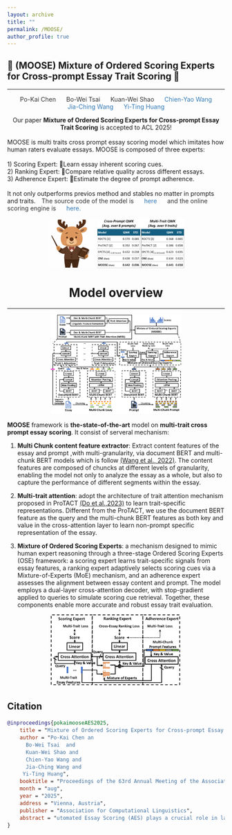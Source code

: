 ```yaml
---
layout: archive
title: ""
permalink: /MOOSE/
author_profile: true
---
```


## 🦌 (MOOSE) Mixture of Ordered Scoring Experts for Cross-prompt Essay Trait Scoring 🦌
---------------------------------------


<div align="center">

  
  <span style="margin: 10px;width: 120px; text-decoration:none;color:#333;">Po-Kai Chen</span>
  <span style="margin: 10px;width: 120px; text-decoration:none;color:#333;">Bo-Wei Tsai</span>
  <span style="margin: 10px;width: 120px; text-decoration:none;color:#333;">Kuan-Wei Shao</span>
  <a href="https://homepage.iis.sinica.edu.tw/pages/kinyiu/" style="margin: 10px; width: 120px;text-decoration:none; color:#337ab7;">Chien-Yao Wang</a>
  <a href="https://dlmsl.csie.ncu.edu.tw/faculty" style="margin: 10px;width: 120px; text-decoration:none; color:#337ab7;">Jia-Ching Wang</a>
  <a href="https://antslabtw.github.io/faculty/" style="margin: 10px;width: 120px; text-decoration:none; color:#337ab7;">Yi-Ting Huang</a>

</div>

<div align="center" >
Our paper <strong>Mixture of Ordered Scoring Experts for Cross-prompt Essay Trait Scoring</strong> is accepted to ACL 2025!<br><br>
</div>

<div align="left" >
MOOSE is multi traits cross prompt essay scoring model which imitates how human raters evaluate essays. MOOSE is composed of three experts:<br><br>
1) Scoring Expert: Learn essay inherent scoring cues.<br>
2) Ranking Expert: Compare relative quality across different essays.<br>
3) Adherence Expert: Estimate the degree of prompt adherence.<br><br>
It not only outperforms previos method and stables no matter in prompts and traits.
 <span style="margin: 10px;width: 120px; text-decoration:none;color:#333;">The source code of the model is </span>
  <a href="https://github.com/antslabtw/MOOSE-AES" style="margin: 10px; width: 120px;text-decoration:none; color:#337ab7;">here</a>
   <span style="margin: 10px;width: 120px; text-decoration:none;color:#333;">and the online scoring engine is </span>
  <a href="https://github.com/antslabtw/MOOSE-AES" style="margin: 10px; width: 120px;text-decoration:none; color:#337ab7;">here.</a><br><br>
</div>

<div align="center" >
<img src="/images/moose_illustration.png" align="center" width="22%" height="22%"/>





<img src="/images/moose_result.png" align="center"  width="40%" height="40%"/>

</div>
<div align="center" >

# Model overview 

---------------------------------------  

<img src="/images/aes.png"  width="60%" height="60%"/>

</div>

**MOOSE** framework is **the-state-of-the-art** model on **multi-trait cross prompt essay scoring**. It consist of serveral mechanism:

1. **Multi Chunk content feature extractor**: Extract content features of the essay and prompt ,with multi-granularity, via document BERT and multi-chunk BERT models which is follow [(Wang et al., 2022)](https://aclanthology.org/2022.naacl-main.249.pdf). The content features are composed of chuncks at different levels of granularity, enabling the model not only to analyze the essay as a whole, but also to capture the performance of different segments within the essay.

2. **Multi-trait attention**: adopt the architecture of trait attention mechanism proposed in ProTACT [(Do et al.,2023)](https://aclanthology.org/2023.findings-acl.98.pdf) to learn trait-specific representations. Different from the ProTACT, we use the document BERT feature as the query and the multi-chunk BERT features as both key and value in the cross-attention
layer to learn non-prompt specific representation of the essay. 

3. **Mixture of Ordered Scoring Experts**: a mechanism designed to mimic human expert reasoning through a three-stage Ordered Scoring Experts (OSE) framework: a scoring expert learns trait-specific signals from essay features, a ranking expert adaptively selects scoring cues via a Mixture-of-Experts (MoE) mechanism, and an adherence expert assesses the alignment between essay content and prompt. The model employs a dual-layer cross-attention decoder, with stop-gradient applied to queries to simulate scoring cue retrieval. Together, these components enable more accurate and robust essay trait evaluation.
<div align="center">
  <img src="/images/moose.png"  width="60%" height="60%"/>
</div>


<!--booktitle = "Proceedings of the 62nd Annual Meeting of the Association for Computational Linguistics (Volume 1: Long Papers)",
url = "https://aclanthology.org/2024.acl-long.1/",
oi = "10.18653/v1/2024.acl-long.1",
pages = "1--17",-->

## Citation
```bibtex
@inproceedings{pokaimooseAES2025,
    title = "Mixture of Ordered Scoring Experts for Cross-prompt Essay Trait Scoring",
    author = "Po-Kai Chen an
      Bo-Wei Tsai  and
      Kuan-Wei Shao and
      Chien-Yao Wang and
      Jia-Ching Wang and
     Yi-Ting Huang",
    booktitle = "Proceedings of the 63rd Annual Meeting of the Association for Computational Linguistics",
    month = "aug",
    year = "2025",
    address = "Vienna, Austria",
    publisher = "Association for Computational Linguistics",
    abstract = "utomated Essay Scoring (AES) plays a crucial role in language assessment. In particular, cross-prompt essay trait scoring provides learners with valuable feedback to improve their writing skills. However, due to the scarcity of prompts, most existing methods overlook critical information, such as content from prompts or essays, resulting in incomplete assessment perspectives. In this paper, we propose a robust AES framework, the Mixture of Ordered Scoring Experts (MOOSE), which integrates information from both prompts and essays. MOOSE employs three specialized experts to evaluate (1) the overall quality of an essay, (2) the relative quality across multiple essays, and (3) the relevance between an essay and its prompt. MOOSE introduces the ordered aggregation of assessment results from these experts along with effective feature learning techniques. Experimental results demonstrate that MOOSE achieves exceptionally stable and state-of-the-art performance in both cross-prompt scoring and multi-trait scoring on the ASAP++ dataset. The source code is released at https://github.com/antslabtw/MOOSE-AES"
}
